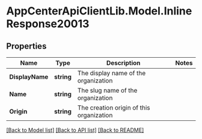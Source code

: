 # AppCenterApiClientLib.Model.InlineResponse20013
## Properties

Name | Type | Description | Notes
------------ | ------------- | ------------- | -------------
**DisplayName** | **string** | The display name of the organization | 
**Name** | **string** | The slug name of the organization | 
**Origin** | **string** | The creation origin of this organization | 

[[Back to Model list]](../README.md#documentation-for-models) [[Back to API list]](../README.md#documentation-for-api-endpoints) [[Back to README]](../README.md)

